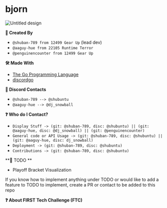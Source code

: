 # bjorn

![Untitled design](https://github.com/user-attachments/assets/2e17800c-f1da-470a-9cfa-2e6b99d2689d)


**📝 Created By**
- `@shuban-789 from 12499 Gear Up` (lead dev)
- `@aaguy-hue from 22105 Runtime Terror`
- `@penguinencounter from 12499 Gear Up`

**🛠️ Made With**
- [The Go Programming Language](https://github.com/golang/go)
- [discordgo](https://github.com/bwmarrin/discordgo)

**📱 Discord Contacts**
- `@shuban-789 --> @shubuntu`
- `@aaguy-hue --> @dj_snowball`

**❓ Who do I Contact?**
- `Display Stuff -> (git: @shuban-789, disc: @shubuntu) || (git: @aaguy-hue, disc: @dj_snowball) || (git: @penguinencounter)`
- `General code or API Usage -> (git: @shuban-789, disc: @shubuntu) || (git: @aaguy-hue, disc: dj_snowball)`
- `Deployment -> (git: @shuban-789, disc: @shubuntu)`
- `Contributions -> (git: @shuban-789, disc: @shubuntu)`

**📜 TODO **
- Playoff Bracket Visualization

If you know how to implement anything under TODO or would like to add a feature to TODO to implement, create a PR or contact to be added to this repo

**❓ About FIRST Tech Challenge (FTC)**
